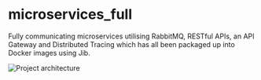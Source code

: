 # microservices_full
Fully communicating microservices utilising RabbitMQ, RESTful APIs, an API Gateway and Distributed Tracing which has all been packaged up into Docker images using Jib.

![Project architecture](https://s3-us-west-2.amazonaws.com/secure.notion-static.com/23e29839-d4ec-4cad-821d-8fc26704ef93/Untitled.png)
